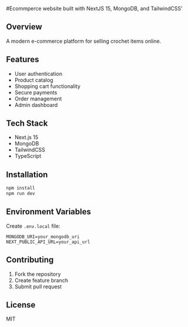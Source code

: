 #Ecommperce website built with NextJS 15, MongoDB, and TailwindCSS'
## Overview
A modern e-commerce platform for selling crochet items online.

## Features
- User authentication
- Product catalog
- Shopping cart functionality
- Secure payments
- Order management
- Admin dashboard

## Tech Stack
- Next.js 15
- MongoDB
- TailwindCSS
- TypeScript

## Installation
```bash
npm install
npm run dev
```

## Environment Variables
Create `.env.local` file:
```
MONGODB_URI=your_mongodb_uri
NEXT_PUBLIC_API_URL=your_api_url
```

## Contributing
1. Fork the repository
2. Create feature branch
3. Submit pull request

## License
MIT
